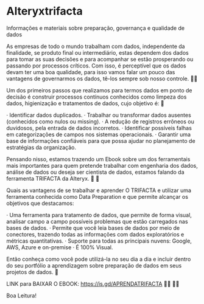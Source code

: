# Alteryxtrifacta
Informações e materiais sobre preparação, governança e qualidade de dados

As empresas de todo o mundo trabalham com dados, independente da finalidade, se produto final ou intermediário, estas dependem dos dados para tomar as suas decisões e para acompanhar se estão prosperando ou passando por processos críticos. Com isso, é perceptível que os dados devam ter uma boa qualidade, para isso vamos falar um pouco das vantagens de governarmos os dados, tê-los sempre sob nosso controle. 👨‍💻

Um dos primeiros passos que realizamos para termos dados em ponto de decisão é construir processos contínuos conhecidos como limpeza dos dados, higienização e tratamentos de dados, cujo objetivo é: 💪

· Identificar dados duplicados.
· Trabalhar ou transformar dados ausentes (conhecidos como nulos ou missing).
· A redução de registros errôneos ou duvidosos, pela entrada de dados incorretos.
· Identificar possíveis falhas em categorizações de campos nos sistemas operacionais.
· Garantir uma base de informações confiáveis para que possa ajudar no planejamento de estratégias da organização.

Pensando nisso, estamos trazendo um Ebook sobre um dos ferramentais mais importantes para quem pretende trabalhar com engenharia dos dados, análise de dados ou deseja ser cientista de dados, estamos falando da ferramenta TRIFACTA da Alteryx. 👏 👏

Quais as vantagens de se trabalhar e aprender O TRIFACTA e utilizar uma ferramenta conhecida como Data Preparation e que permite alcançar os objetivos que destacamos:

· Uma ferramenta para tratamento de dados, que permite de forma visual, analisar campo a campo possíveis problemas que estão carregados nas bases de dados.
· Permite que você leia bases de dados por meio de conectores, trazendo todas as informações com dados exploratórios e métricas quantitativas.
· Suporte para todas as principais nuvens: Google, AWS, Azure e on-premise
· É 100% Visual.

Então conheça como você pode utilizá-la no seu dia a dia e incluir dentro do seu portfólio a aprendizagem sobre preparação de dados em seus projetos de dados. 🙌

LINK para BAIXAR O EBOOK:  https://is.gd/APRENDATRIFACTA
🏃‍♂️ 🏃‍♀️

Boa Leitura!
